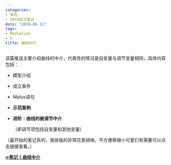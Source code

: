 ```yaml
---
categories:
- 系列
- 2019武汉笔记
date: "2019-08-11"
tags:
- Mediation
- U
title: 曲线中介
---
```

该篇推送主要介绍曲线的中介，代表性的情况是自变量与调节变量相同，具体内容包括：

<!--more-->

- 模型介绍

- 成立条件

- Mplus语句

- **示范案例**

- **进阶：曲线的被调节中介**

  （即调节项包括自变量和其他变量）

（最开始的笔记系列，我排版的非常花里胡哨，不方便移植小可爱们有需要可以点击链接查看。）

[**➪笔记丨曲线中介**](https://mp.weixin.qq.com/s?__biz=MzIwMDk1OTM2OQ==&mid=2247484837&idx=1&sn=063275711eb593cc0025e919db875260&chksm=96f47143a183f8551c713428c600fb1957b950913bf7da72daf4e8637f25e6d1704b30f081fa&token=1026914331&lang=zh_CN&scene=21#wechat_redirect)
